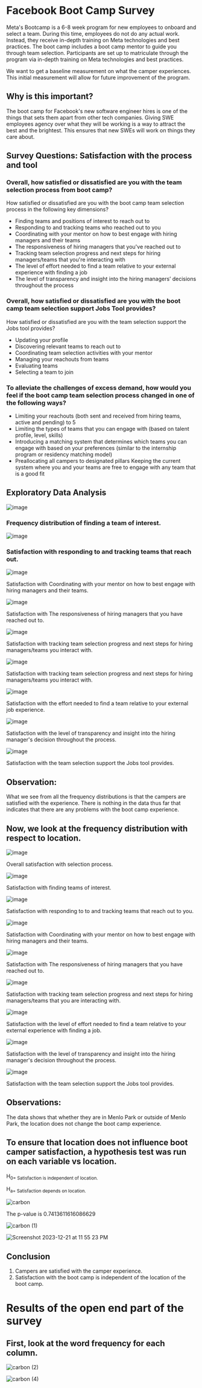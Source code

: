 # Facebook Boot Camp Survey

Meta's Bootcamp is a 6-8 week program for new employees to onboard and select a team. During this time, employees do not do any actual work. Instead, they receive in-depth training on Meta technologies and best practices. The boot camp includes a boot camp mentor to guide you through team selection. Participants are set up to matriculate through the program via in-depth training on Meta technologies and best practices.

We want to get a baseline measurement on what the camper experiences. This initial measurement will allow for future improvement of the program.

## Why is this important?
The boot camp for Facebook's new software engineer hires is one of the things that sets them apart from other tech companies. Giving SWE employees agency over what they will be working is a way to attract the best and the brightest. This ensures that new SWEs will work on things they care about.

## Survey Questions: Satisfaction with the process and tool
### Overall, how satisfied or dissatisfied are you with the team selection process from boot camp?
How satisfied or dissatisfied are you with the boot camp team selection process in the following key dimensions?
- Finding teams and positions of interest to reach out to
- Responding to and tracking teams who reached out to you
- Coordinating with your mentor on how to best engage with hiring managers and their teams
- The responsiveness of hiring managers that you've reached out to
- Tracking team selection progress and next steps for hiring managers/teams that you're interacting with
- The level of effort needed to find a team relative to your external experience with finding a job
- The level of transparency and insight into the hiring managers’ decisions throughout the process

### Overall, how satisfied or dissatisfied are you with the boot camp team selection support Jobs Tool provides?
How satisfied or dissatisfied are you with the team selection support the Jobs tool provides?
- Updating your profile
- Discovering relevant teams to reach out to
- Coordinating team selection activities with your mentor
- Managing your reachouts from teams
- Evaluating teams
- Selecting a team to join

### To alleviate the challenges of excess demand, how would you feel if the boot camp team selection process changed in one of the following ways?
- Limiting your reachouts (both sent and received from hiring teams, active and pending) to 5
- Limiting the types of teams that you can engage with (based on talent profile, level, skills)
- Introducing a matching system that determines which teams you can engage with based on your preferences (similar to the internship program or residency matching model)
- Preallocating all campers to designated pillars Keeping the current system where you and your teams are free to engage with any team that is a good fit

## Exploratory Data Analysis

![image](https://github.com/j-will7378/Facebook_Camper_Survey/assets/133849655/1cb78f03-3bad-404b-9a39-969d98eedb3a)

### Frequency distribution of finding a team of interest.

![image](https://github.com/j-will7378/Facebook_Camper_Survey/assets/133849655/683cb0a0-aabb-49a4-856e-419fd22a7885)

### Satisfaction with responding to and tracking teams that reach out.

![image](https://github.com/j-will7378/Facebook_Camper_Survey/assets/133849655/55e2e830-18d1-4ba4-897f-0d81501a8623)

Satisfaction with Coordinating with your mentor on how to best engage with hiring managers and their teams.

![image](https://github.com/j-will7378/Facebook_Camper_Survey/assets/133849655/373de16d-a0c0-43c0-9728-263bf0a792d4)

Satisfaction with The responsiveness of hiring managers that you have reached out to.

![image](https://github.com/j-will7378/Facebook_Camper_Survey/assets/133849655/34e20804-411a-4f04-83dc-7df495677023)

Satisfaction with tracking team selection progress and next steps for hiring managers/teams you interact with.

![image](https://github.com/j-will7378/Facebook_Camper_Survey/assets/133849655/19022391-72d1-45b0-b7e9-d7a338da1bb0)

Satisfaction with tracking team selection progress and next steps for hiring managers/teams you interact with.

![image](https://github.com/j-will7378/Facebook_Camper_Survey/assets/133849655/e5dc00c2-6bd6-438c-b912-d99512492cbb)

Satisfaction with the effort needed to find a team relative to your external job experience.

![image](https://github.com/j-will7378/Facebook_Camper_Survey/assets/133849655/1d0b15cd-5de0-45a5-979c-aab3531c9c4d)

Satisfaction with the level of transparency and insight into the hiring manager's decision throughout the process.

![image](https://github.com/j-will7378/Facebook_Camper_Survey/assets/133849655/c95b2394-e538-4aaf-b0b1-becc28d75237)

Satisfaction with the team selection support the Jobs tool provides.

## Observation:
What we see from all the frequency distributions is that the campers are satisfied with the experience.
There is nothing in the data thus far that indicates that there are any problems with the boot camp experience.


## Now, we look at the frequency distribution with respect to location.


![image](https://github.com/j-will7378/Facebook_Camper_Survey/assets/133849655/a7959ded-872f-49e1-9aae-980fb60b21cb)

Overall satisfaction with selection process.


![image](https://github.com/j-will7378/Facebook_Camper_Survey/assets/133849655/0e8c9056-2d8d-4275-856f-d76680cf4759)

Satisfaction with finding teams of interest.

![image](https://github.com/j-will7378/Facebook_Camper_Survey/assets/133849655/2d9d3c9f-1195-4b8f-9de3-aa0355aa0013)

Satisfaction with responding to to and tracking teams that reach out to you.

![image](https://github.com/j-will7378/Facebook_Camper_Survey/assets/133849655/a1785a76-b029-4203-9244-65d50e537593)

Satisfaction with Coordinating with your mentor on how to best engage with hiring managers and their teams.

![image](https://github.com/j-will7378/Facebook_Camper_Survey/assets/133849655/f0437e36-f1a0-46f0-ad89-710f7c279e8d)

Satisfaction with The responsiveness of hiring managers that you have reached out to.

![image](https://github.com/j-will7378/Facebook_Camper_Survey/assets/133849655/271478ea-136a-4046-9fe4-16c2285fe44e)

Satisfaction with tracking team selection progress and next steps for hiring managers/teams that you are interacting with.

![image](https://github.com/j-will7378/Facebook_Camper_Survey/assets/133849655/5c3f672b-2976-4297-a4c1-3d22844c2482)

Satisfaction with the level of effort needed to find a team relative to your external experience with finding a job.

![image](https://github.com/j-will7378/Facebook_Camper_Survey/assets/133849655/14b904ae-66aa-45c9-a561-69c9bfb889e1)

Satisfaction with the level of transparency and insight into the hiring manager's decision throughout the process.

![image](https://github.com/j-will7378/Facebook_Camper_Survey/assets/133849655/4916b644-f1a5-4fbf-9a3e-c733c78cb0f1)

Satisfaction with the team selection support the Jobs tool provides.

## Observations:

The data shows that whether they are in Menlo Park or outside of Menlo Park, the location does not change the boot camp experience.


## To ensure that location does not influence boot camper satisfaction, a hypothesis test was run on each variable vs location.

H<sub>0= Satisfaction is independent of location.

H<sub>a= Satisfaction depends on location.

![carbon](https://github.com/j-will7378/Facebook_Camper_Survey/assets/133849655/5fe63e9e-3e09-4577-9c49-af38d32d41cf)

The p-value is 0.7413611616086629


![carbon (1)](https://github.com/j-will7378/Facebook_Camper_Survey/assets/133849655/320c35c1-a5a3-46b3-80a4-5a981fa883f4)

![Screenshot 2023-12-21 at 11 55 23 PM](https://github.com/j-will7378/Facebook_Camper_Survey/assets/133849655/2df13e2b-d51e-4a60-b33e-bdd4bc4dda7d)


## Conclusion

1. Campers are satisfied with the camper experience.
2. Satisfaction with the boot camp is independent of the location of the boot camp.


# Results of the open end part of the survey


## First, look at the word frequency for each column.

![carbon (2)](https://github.com/j-will7378/Facebook_Camper_Survey/assets/133849655/59eae06f-c3cc-4024-810b-73ecaead7417)

![carbon (4)](https://github.com/j-will7378/Facebook_Camper_Survey/assets/133849655/5b4cde40-e598-48bf-8a81-f5903245aead)

























